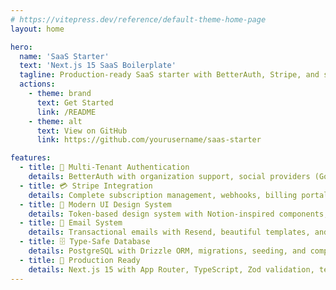 ```yaml
---
# https://vitepress.dev/reference/default-theme-home-page
layout: home

hero:
  name: 'SaaS Starter'
  text: 'Next.js 15 SaaS Boilerplate'
  tagline: Production-ready SaaS starter with BetterAuth, Stripe, and shadcn/ui
  actions:
    - theme: brand
      text: Get Started
      link: /README
    - theme: alt
      text: View on GitHub
      link: https://github.com/yourusername/saas-starter

features:
  - title: 🔐 Multi-Tenant Authentication
    details: BetterAuth with organization support, social providers (Google, Facebook, LinkedIn, TikTok), and role-based access control
  - title: 💳 Stripe Integration
    details: Complete subscription management, webhooks, billing portal, and automated setup scripts for quick deployment
  - title: 🎨 Modern UI Design System
    details: Token-based design system with Notion-inspired components, dark mode support, and shadcn/ui components
  - title: 📧 Email System
    details: Transactional emails with Resend, beautiful templates, and automated notifications for user actions
  - title: 🗄️ Type-Safe Database
    details: PostgreSQL with Drizzle ORM, migrations, seeding, and comprehensive type inference throughout
  - title: 🚀 Production Ready
    details: Next.js 15 with App Router, TypeScript, Zod validation, testing framework, and comprehensive documentation
---
```

